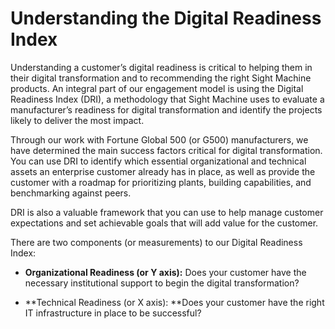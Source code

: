 # Understanding the Digital Readiness Index

Understanding a customer’s digital readiness is critical to helping them in their digital transformation and to recommending the right Sight Machine products. An integral part of our engagement model is using the Digital Readiness Index \(DRI\), a methodology that Sight Machine uses to evaluate a manufacturer’s readiness for digital transformation and identify the projects likely to deliver the most impact.

Through our work with Fortune Global 500 \(or G500\) manufacturers, we have determined the main success factors critical for digital transformation. You can use DRI to identify which essential organizational and technical assets an enterprise customer already has in place, as well as provide the customer with a roadmap for prioritizing plants, building capabilities, and benchmarking against peers.

DRI is also a valuable framework that you can use to help manage customer expectations and set achievable goals that will add value for the customer.

There are two components \(or measurements\) to our Digital Readiness Index:

* **Organizational Readiness \(or Y axis\):** Does your customer have the necessary institutional support to begin the digital transformation?

* **Technical Readiness \(or X axis\): **Does your customer have the right IT infrastructure in place to be successful?




